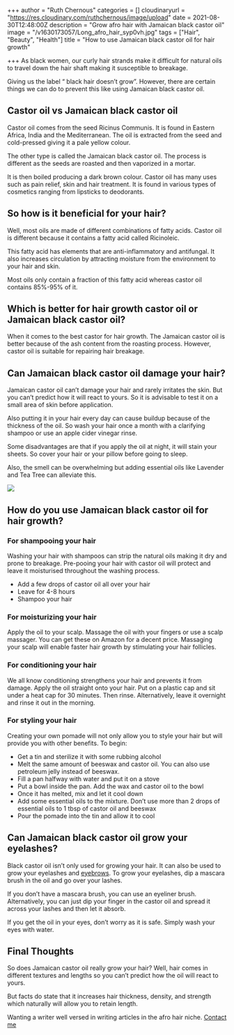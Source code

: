 +++
author = "Ruth Chernous"
categories = []
cloudinaryurl = "https://res.cloudinary.com/ruthchernous/image/upload"
date = 2021-08-30T12:48:00Z
description = "Grow afro hair with Jamaican black castor oil"
image = "/v1630173057/Long_afro_hair_syp0vh.jpg"
tags = ["Hair", "Beauty", "Health"]
title = "How to use Jamaican black castor oil for hair growth"

+++
As black women, our curly hair strands make it difficult for natural oils to travel down the hair shaft making it susceptible to breakage.

Giving us the label “ black hair doesn’t grow”. However, there are certain things we can do to prevent this like using Jamaican black castor oil.

## **Castor oil vs Jamaican black castor oil**

Castor oil comes from the seed Ricinus Communis. It is found in Eastern Africa, India and the Mediterranean. The oil is extracted from the seed and cold-pressed giving it a pale yellow colour.

The other type is called the Jamaican black castor oil. The process is different as the seeds are roasted and then vaporized in a mortar.

It is then boiled producing a dark brown colour. Castor oil has many uses such as pain relief, skin and hair treatment. It is found in various types of cosmetics ranging from lipsticks to deodorants.

## **So how is it beneficial for your hair?**

Well, most oils are made of different combinations of fatty acids. Castor oil is different because it contains a fatty acid called Ricinoleic.

This fatty acid has elements that are anti-inflammatory and antifungal. It also increases circulation by attracting moisture from the environment to your hair and skin.

Most oils only contain a fraction of this fatty acid whereas castor oil contains 85%-95% of it.

## **Which is better for hair growth castor oil or Jamaican black castor oil?**

When it comes to the best castor for hair growth. The Jamaican castor oil is better because of the ash content from the roasting process. However, castor oil is suitable for repairing hair breakage.

## **Can Jamaican black castor oil damage your hair?**

Jamaican castor oil can’t damage your hair and rarely irritates the skin. But you can’t predict how it will react to yours. So it is advisable to test it on a small area of skin before application.

Also putting it in your hair every day can cause buildup because of the thickness of the oil. So wash your hair once a month with a clarifying shampoo or use an apple cider vinegar rinse.

Some disadvantages are that if you apply the oil at night, it will stain your sheets. So cover your hair or your pillow before going to sleep.

Also, the smell can be overwhelming but adding essential oils like Lavender and Tea Tree can alleviate this.

![](https://res.cloudinary.com/ruthchernous/image/upload/v1630173115/Long_afro_braids_ykzhbv.jpg)

## **How do you use Jamaican black castor oil for hair growth?**

### For shampooing your hair

Washing your hair with shampoos can strip the natural oils making it dry and prone to breakage. Pre-pooing your hair with castor oil will protect and leave it moisturised throughout the washing process.

* Add a few drops of castor oil all over your hair
* Leave for 4-8 hours
* Shampoo your hair

### For moisturizing your hair

Apply the oil to your scalp. Massage the oil with your fingers or use a scalp massager. You can get these on Amazon for a decent price. Massaging your scalp will enable faster hair growth by stimulating your hair follicles.

### For conditioning your hair

We all know conditioning strengthens your hair and prevents it from damage. Apply the oil straight onto your hair. Put on a plastic cap and sit under a heat cap for 30 minutes. Then rinse. Alternatively, leave it overnight and rinse it out in the morning.

### For styling your hair

Creating your own pomade will not only allow you to style your hair but will provide you with other benefits. To begin:

* Get a tin and sterilize it with some rubbing alcohol
* Melt the same amount of beeswax and castor oil. You can also use petroleum jelly instead of beeswax.
* Fill a pan halfway with water and put it on a stove
* Put a bowl inside the pan. Add the wax and castor oil to the bowl
* Once it has melted, mix and let it cool down
* Add some essential oils to the mixture. Don’t use more than 2 drops of essential oils to 1 tbsp of castor oil and beeswax
* Pour the pomade into the tin and allow it to cool

## **Can Jamaican black castor oil grow your eyelashes?**

Black castor oil isn’t only used for growing your hair. It can also be used to grow your eyelashes and [eyebrows](https://www.byrdie.com/castor-oil-for-eyebrows "Grow eyebrows with castor oil"). To grow your eyelashes, dip a mascara brush in the oil and go over your lashes.

If you don’t have a mascara brush, you can use an eyeliner brush. Alternatively, you can just dip your finger in the castor oil and spread it across your lashes and then let it absorb.

If you get the oil in your eyes, don’t worry as it is safe. Simply wash your eyes with water.

## **Final Thoughts**

So does Jamaican castor oil really grow your hair? Well, hair comes in different textures and lengths so you can’t predict how the oil will react to yours.

But facts do state that it increases hair thickness, density, and strength which naturally will allow you to retain length.

Wanting a writer well versed in writing articles in the afro hair niche. [Contact me](https://www.ruthchernous.com/contact/ "Contact me")